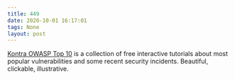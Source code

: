 ```yaml
---
title: 449
date: 2020-10-01 16:17:01
tags: None
layout: post
---
```


[Kontra OWASP Top 10](https://application.security/free-application-security-training) is a collection of free interactive tutorials about most popular vulnerabilities and some recent security incidents. Beautiful, clickable, illustrative.
